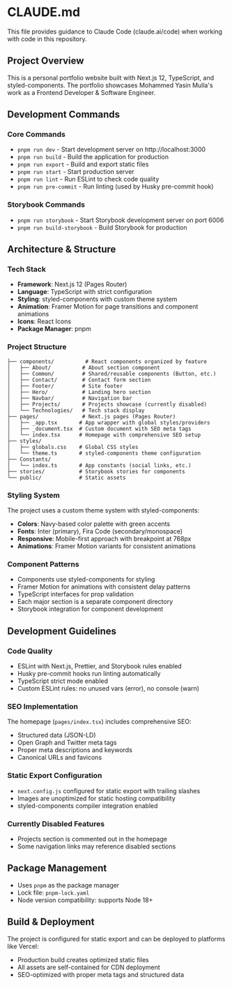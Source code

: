 # CLAUDE.md

This file provides guidance to Claude Code (claude.ai/code) when working with code in this repository.

## Project Overview

This is a personal portfolio website built with Next.js 12, TypeScript, and styled-components. The portfolio showcases Mohammed Yasin Mulla's work as a Frontend Developer & Software Engineer.

## Development Commands

### Core Commands
- `pnpm run dev` - Start development server on http://localhost:3000
- `pnpm run build` - Build the application for production
- `pnpm run export` - Build and export static files
- `pnpm run start` - Start production server
- `pnpm run lint` - Run ESLint to check code quality
- `pnpm run pre-commit` - Run linting (used by Husky pre-commit hook)

### Storybook Commands
- `pnpm run storybook` - Start Storybook development server on port 6006
- `pnpm run build-storybook` - Build Storybook for production

## Architecture & Structure

### Tech Stack
- **Framework**: Next.js 12 (Pages Router)
- **Language**: TypeScript with strict configuration
- **Styling**: styled-components with custom theme system
- **Animation**: Framer Motion for page transitions and component animations
- **Icons**: React Icons
- **Package Manager**: pnpm

### Project Structure
```
├── components/          # React components organized by feature
│   ├── About/          # About section component
│   ├── Common/         # Shared/reusable components (Button, etc.)
│   ├── Contact/        # Contact form section
│   ├── Footer/         # Site footer
│   ├── Hero/           # Landing hero section
│   ├── Navbar/         # Navigation bar
│   ├── Projects/       # Projects showcase (currently disabled)
│   └── Technologies/   # Tech stack display
├── pages/              # Next.js pages (Pages Router)
│   ├── _app.tsx       # App wrapper with global styles/providers
│   ├── _document.tsx  # Custom document with SEO meta tags
│   └── index.tsx      # Homepage with comprehensive SEO setup
├── styles/
│   ├── globals.css    # Global CSS styles
│   └── theme.ts       # styled-components theme configuration
├── Constants/
│   └── index.ts       # App constants (social links, etc.)
├── stories/           # Storybook stories for components
└── public/            # Static assets
```

### Styling System
The project uses a custom theme system with styled-components:
- **Colors**: Navy-based color palette with green accents
- **Fonts**: Inter (primary), Fira Code (secondary/monospace)
- **Responsive**: Mobile-first approach with breakpoint at 768px
- **Animations**: Framer Motion variants for consistent animations

### Component Patterns
- Components use styled-components for styling
- Framer Motion for animations with consistent delay patterns
- TypeScript interfaces for prop validation
- Each major section is a separate component directory
- Storybook integration for component development

## Development Guidelines

### Code Quality
- ESLint with Next.js, Prettier, and Storybook rules enabled
- Husky pre-commit hooks run linting automatically
- TypeScript strict mode enabled
- Custom ESLint rules: no unused vars (error), no console (warn)

### SEO Implementation
The homepage (`pages/index.tsx`) includes comprehensive SEO:
- Structured data (JSON-LD)
- Open Graph and Twitter meta tags
- Proper meta descriptions and keywords
- Canonical URLs and favicons

### Static Export Configuration
- `next.config.js` configured for static export with trailing slashes
- Images are unoptimized for static hosting compatibility
- styled-components compiler integration enabled

### Currently Disabled Features
- Projects section is commented out in the homepage
- Some navigation links may reference disabled sections

## Package Management
- Uses `pnpm` as the package manager
- Lock file: `pnpm-lock.yaml`
- Node version compatibility: supports Node 18+

## Build & Deployment
The project is configured for static export and can be deployed to platforms like Vercel:
- Production build creates optimized static files
- All assets are self-contained for CDN deployment
- SEO-optimized with proper meta tags and structured data